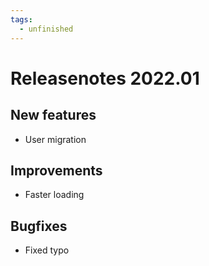 ```yaml
---
tags:
  - unfinished
---
```


# Releasenotes 2022.01

## New features

- User migration

## Improvements

- Faster loading

## Bugfixes

- Fixed typo